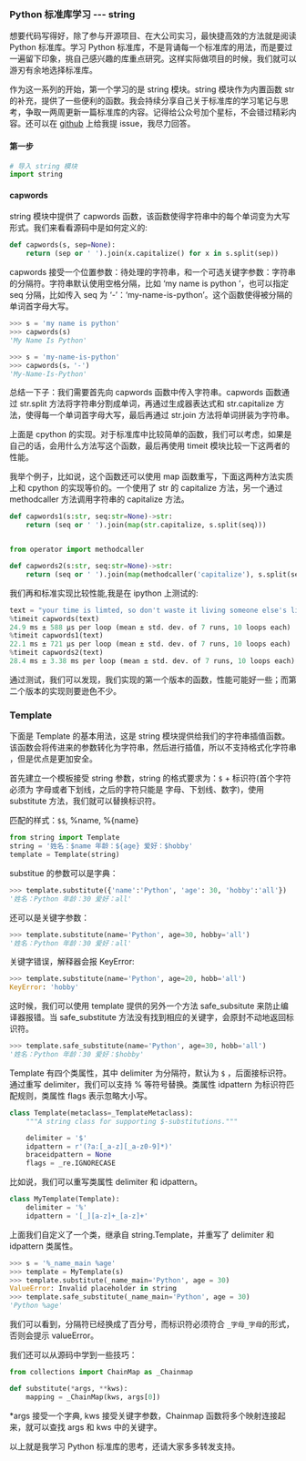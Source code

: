 ### Python 标准库学习 --- string

想要代码写得好，除了参与开源项目、在大公司实习，最快捷高效的方法就是阅读 Python 标准库。学习 Python 标准库，不是背诵每一个标准库的用法，而是要过一遍留下印象，挑自己感兴趣的库重点研究。这样实际做项目的时候，我们就可以游刃有余地选择标准库。

作为这一系列的开始，第一个学习的是 string 模块。string 模块作为内置函数 str 的补充，提供了一些便利的函数。我会持续分享自己关于标准库的学习笔记与思考，争取一两周更新一篇标准库的内容。记得给公众号加个星标，不会错过精彩内容。还可以在 [github](https://github.com/xflywind/Python-fighter/blob/master/README.md) 上给我提 issue，我尽力回答。

#### 第一步

```python
# 导入 string 模块
import string
```
#### capwords

string 模块中提供了 capwords 函数，该函数使得字符串中的每个单词变为大写形式。我们来看看源码中是如何定义的:

```python
def capwords(s, sep=None):
    return (sep or ' ').join(x.capitalize() for x in s.split(sep))
```
capwords 接受一个位置参数：待处理的字符串，和一个可选关键字参数：字符串的分隔符。字符串默认使用空格分隔，比如 ‘my name is python ’，也可以指定 seq 分隔，比如传入 seq 为 ‘-’：‘my-name-is-python’。这个函数使得被分隔的单词首字母大写。

```python
>>> s = 'my name is python'
>>> capwords(s)
'My Name Is Python'

>>> s = 'my-name-is-python'
>>> capwords(s，'-')
'My-Name-Is-Python'
```

总结一下子：我们需要首先向 capwords 函数中传入字符串。capwords 函数通过 str.split 方法将字符串分割成单词，再通过生成器表达式和 str.capitalize 方法，使得每一个单词首字母大写，最后再通过 str.join 方法将单词拼装为字符串。

上面是 cpython 的实现。对于标准库中比较简单的函数，我们可以考虑，如果是自己的话，会用什么方法写这个函数，最后再使用 timeit 模块比较一下这两者的性能。

我举个例子，比如说，这个函数还可以使用 map 函数重写，下面这两种方法实质上和 cpython 的实现等价的。一个使用了 str 的 capitalize 方法，另一个通过 methodcaller 方法调用字符串的 capitalize 方法。

```python
def capwords1(s:str, seq:str=None)->str:
    return (seq or ' ').join(map(str.capitalize, s.split(seq)))


from operator import methodcaller

def capwords2(s:str, seq:str=None)->str:
    return (seq or ' ').join(map(methodcaller('capitalize'), s.split(seq)))
```
我们再和标准实现比较性能,我是在 ipython 上测试的:
```python
text = "your time is limted, so don't waste it living someone else's lives" * 10000
%timeit capwords(text)
24.9 ms ± 588 µs per loop (mean ± std. dev. of 7 runs, 10 loops each)
%timeit capwords1(text)
22.1 ms ± 721 µs per loop (mean ± std. dev. of 7 runs, 10 loops each)
%timeit capwords2(text)
28.4 ms ± 3.38 ms per loop (mean ± std. dev. of 7 runs, 10 loops each)
```
通过测试，我们可以发现，我们实现的第一个版本的函数，性能可能好一些；而第二个版本的实现则要逊色不少。

### Template

下面是 Template 的基本用法，这是 string 模块提供给我们的字符串插值函数。该函数会将传进来的参数转化为字符串，然后进行插值，所以不支持格式化字符串 ，但是优点是更加安全。

首先建立一个模板接受 string 参数，string 的格式要求为：`$` + 标识符(首个字符必须为 字母或者下划线，之后的字符只能是 字母、下划线、数字)，使用 substitute 方法，我们就可以替换标识符。

匹配的样式：`$$`, %name, %{name}

```python
from string import Template
string = '姓名：$name 年龄：${age} 爱好：$hobby'
template = Template(string)
```

substitue 的参数可以是字典：

```python
>>> template.substitute({'name':'Python', 'age': 30, 'hobby':'all'})
'姓名：Python 年龄：30 爱好：all'
```

还可以是关键字参数：

```python
>>> template.substitute(name='Python', age=30, hobby='all')
'姓名：Python 年龄：30 爱好：all'
```

关键字错误，解释器会报 KeyError:

```python
>>> template.substitute(name='Python', age=20, hobb='all')
KeyError: 'hobby'
```

这时候，我们可以使用 template 提供的另外一个方法 safe_subsitute 来防止编译器报错。当 safe_substitute 方法没有找到相应的关键字，会原封不动地返回标识符。

```python
>>> template.safe_substitute(name='Python', age=30, hobb='all')
'姓名：Python 年龄：30 爱好：$hobby'
```

Template 有四个类属性，其中 delimiter 为分隔符，默认为 `$` ，后面接标识符。通过重写 delimiter，我们可以支持 % 等符号替换。类属性 idpattern 为标识符匹配规则，类属性 flags 表示忽略大小写。

```python
class Template(metaclass=_TemplateMetaclass):
    """A string class for supporting $-substitutions."""

    delimiter = '$'
    idpattern = r'(?a:[_a-z][_a-z0-9]*)'
    braceidpattern = None
    flags = _re.IGNORECASE
```

比如说，我们可以重写类属性 delimiter 和 idpattern。

```python
class MyTemplate(Template):
    delimiter = '%'
    idpattern = '[_][a-z]+_[a-z]+'
```

上面我们自定义了一个类，继承自 string.Template，并重写了 delimiter 和 idpattern 类属性。

```python
>>> s = '%_name_main %age'
>>> template = MyTemplate(s)
>>> template.substitute(_name_main='Python', age = 30)
ValueError: Invalid placeholder in string
>>> template.safe_substitute(_name_main='Python', age = 30)
'Python %age'
```

我们可以看到，分隔符已经换成了百分号，而标识符必须符合 `_字母_字母`的形式，否则会提示 valueError。

我们还可以从源码中学到一些技巧：

```python
from collections import ChainMap as _Chainmap

def substitute(*args, **kws):
    mapping = _ChainMap(kws, args[0])
```

*args 接受一个字典, kws 接受关键字参数，Chainmap 函数将多个映射连接起来，就可以查找 args 和 kws 中的关键字。

以上就是我学习 Python 标准库的思考，还请大家多多转发支持。








